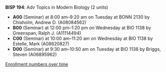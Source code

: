 **BISP 194**: Adv Topics in Modern Biology (2 units)

- **A00** (Seminar) at 8:00 am–9:20 am on Tuesday at BONN 2130 by Chisholm, Andrew D. (A08084562)
- **B00** (Seminar) at 12:00 pm–1:20 pm on Wednesday at BIO 1138 by Greenspan, Ralph J. (A11114494)
- **C00** (Seminar) at 10:00 am–11:20 am on Wednesday at BIO 1138 by Estelle, Mark (A08620827)
- **D00** (Seminar) at 9:30 am–10:50 am on Tuesday at BIO 1138 by Briggs, Steven (A06895962)

[Enrollment numbers over time](./BISP194.tsv)
